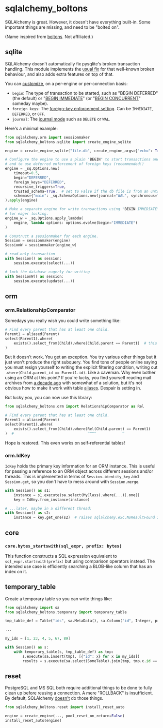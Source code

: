 # sqlalchemy_boltons

SQLAlchemy is great. However, it doesn't have everything built-in. Some important things are missing, and need to be
"bolted on".

(Name inspired from [boltons](https://pypi.org/project/boltons/). Not affiliated.)

## sqlite

SQLAlchemy doesn't automatically fix pysqlite's broken transaction handling. This module implements the
[usual fix](https://docs.sqlalchemy.org/en/20/dialects/sqlite.html#serializable-isolation-savepoints-transactional-ddl)
for that well-known broken behaviour, and also adds extra features on top of that.

You can [customize](https://docs.sqlalchemy.org/en/20/core/connections.html#sqlalchemy.engine.Engine.execution_options),
on a per-engine or per-connection basis:

- `begin`: The type of transaction to be started, such as "BEGIN DEFERRED" (the default) or
  "[BEGIN IMMEDIATE](https://www.sqlite.org/lang_transaction.html)" (or
  "[BEGIN CONCURRENT](https://www.sqlite.org/cgi/src/doc/begin-concurrent/doc/begin_concurrent.md)" someday maybe).
- `foreign_keys`: The [foreign-key enforcement setting](https://www.sqlite.org/foreignkeys.html). Can be
  `IMMEDIATE`, `DEFERRED`, or `OFF`.
- `journal`: The [journal mode](https://www.sqlite.org/pragma.html#pragma_journal_mode) such as
  `DELETE` or `WAL`.

Here's a minimal example:

```python
from sqlalchemy.orm import sessionmaker
from sqlalchemy_boltons.sqlite import create_engine_sqlite

engine = create_engine_sqlite("file.db", create_engine_args={"echo": True})

# Configure the engine to use a plain "BEGIN" to start transactions and
# and to use deferred enforcement of foreign keys (recommended!)
engine = _sq.Options.new(
    timeout=0.5,
    begin="DEFERRED",
    foreign_keys="DEFERRED",
    recursive_triggers=True,
    trusted_schema=True,  # set to False if the db file is from an untrusted source
    schemas={"main": _sq.SchemaOptions.new(journal="WAL", synchronous="NORMAL")},
).apply(engine)

# Make a separate engine for write transactions using "BEGIN IMMEDIATE"
# for eager locking.
engine_w = _sq.Options.apply_lambda(
    engine, lambda options: options.evolve(begin="IMMEDIATE")
)

# Construct a sessionmaker for each engine.
Session = sessionmaker(engine)
SessionW = sessionmaker(engine_w)

# read-only transaction
with Session() as session:
    session.execute(select(...))

# lock the database eagerly for writing
with SessionW() as session:
    session.execute(update(...))
```

## orm

### orm.RelationshipComparator

Somedays you really wish you could write something like:

```python
# Find every parent that has at least one child.
Parent1 = aliased(Parent)
select(Parent1).where(
    exists().select_from(Child).where(Child.parent == Parent1)  # this doesn't work
)
```

But it doesn't work. You get an exception. You try various other things but it just won't produce the right subquery.
You find tons of people online saying you must resign yourself to writing the explicit filtering condition, writing out
`.where(Child.parent_id == Parent1.id)`. Like a caveman. Why even bother using an ORM at this point? If you're lucky,
you find yourself reading mail archives from [a decade ago](https://groups.google.com/g/sqlalchemy/c/R-qOlzzVi0o/m/NtFswgJioDIJ)
with somewhat of a solution, but it's not obvious how to make it work with table
[aliases](https://docs.sqlalchemy.org/en/20/orm/queryguide/api.html#sqlalchemy.orm.aliased). Despair is setting in.

But lucky you, you can now use this library:

```python
from sqlalchemy_boltons.orm import RelationshipComparator as Rel

# Find every parent that has at least one child.
Parent1 = aliased(Parent)
select(Parent1).where(
    exists().select_from(Child).where(Rel(Child.parent) == Parent1)
)  #                                  ^^^^            ^
```

Hope is restored. This even works on self-referential tables!

### orm.IdKey

`IdKey` holds the primary key information for an ORM instance. This is useful for passing a reference to an ORM object
across different sessions and/or threads. This is implemented in terms of `Session.identity_key` and `Session.get`, so
you don't have to mess around with `Session.merge`.

```python
with Session() as s1:
    instance = s1.execute(sa.select(MyClass).where(...)).one()
    key = IdKey.from_instance(instance)

# ...later, maybe in a different thread:
with Session() as s2:
    instance = key.get_one(s2)  # raises sqlalchemy.exc.NoResultFound if object doesn't exist anymore
```

## core

### `core.bytes_startswith(sql_expr, prefix: bytes)`

This function constructs a SQL expression equivalent to ``sql_expr.startswith(prefix)`` but using comparison operators
instead. The intended use case is efficiently searching a BLOB-like column that has an index on it.

## temporary_table

Create a temporary table so you can write things like:

```python
from sqlalchemy import sa
from sqlalchemy_boltons.temporary import temporary_table

tmp_table_def = Table("ids", sa.MetaData(), sa.Column("id", Integer, primary_key=True))

...

my_ids = [1, 23, 4, 5, 67, 89]

with Session() as s:
    with temporary_table(s, tmp_table_def) as tmp:
        s.execute(sa.insert(tmp), [{"id": x} for x in my_ids])
        results = s.execute(sa.select(SomeTable).join(tmp, tmp.c.id == SomeTable.id)).all()
```

## reset

PostgreSQL and MS SQL both require additional things to be done to fully clean up before reusing a connection. A mere "ROLLBACK" is insufficient. By default, SQLAlchemy [doesn't](https://github.com/sqlalchemy/sqlalchemy/issues/8693) do those things.

```python
from sqlalchemy_boltons.reset import install_reset_auto

engine = create_engine(..., pool_reset_on_return=False)
install_reset_auto(engine)
```
